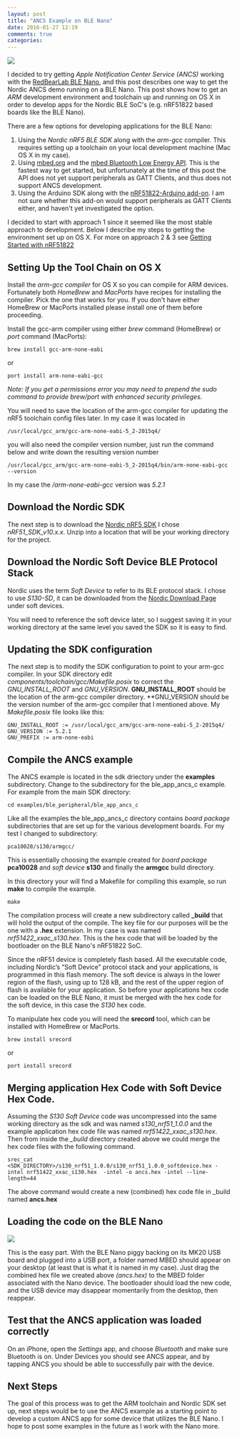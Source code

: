 ```yaml
---
layout: post
title: "ANCS Example on BLE Nano"
date: 2016-01-27 12:19
comments: true
categories:
---
```

<img src="https://s3.amazonaws.com/rwx-blog/nano.png">

I decided to try getting *Apple Notification Center Service (ANCS)* working with the <a href="http://redbearlab.com/blenano/" target="_blank">RedBearLab BLE Nano</a>, and this post describes one way to get the Nordic ANCS demo running on a BLE Nano. This post shows how to get an *ARM* development environment and toolchain up and running on OS X in order to develop apps for the Nordic BLE SoC's (e.g. nRF51822 based boards like the BLE Nano).

There are a few options for developing applications for the BLE Nano:

1. Using the *Nordic nRF5 BLE SDK* along with the  *arm-gcc* compiler. This requires setting up a toolchain on your local development machine (Mac OS X in my case).
2. Using <a href="http://mbed.org" target="_blank">mbed.org</a> and the <a href="https://developer.mbed.org/teams/Bluetooth-Low-Energy/" target="_blank">mbed Bluetooth Low Energy API</a>. This is the fastest way to get started, but unfortunately at the time of this post the API does not yet support peripherals as GATT Clients, and thus does not support ANCS development. 
3. Using the Arduino SDK along with the <a href="https://github.com/RedBearLab/nRF51822-Arduino" target="_blank">nRF51822-Arduino add-on</a>. I am not sure whether this add-on would support peripherals as GATT Clients either, and haven't yet investigated the option.

I decided to start with approach 1 since it seemed like the most stable approach to development. Below I describe my steps to getting the environment set up on OS X. For more on approach 2 & 3 see <a href="http://redbearlab.com/getting-started-nrf51822" target="_blank">Getting Started with nRF51822</a>

## Setting Up the Tool Chain on OS X

Install the *arm-gcc compiler* for OS X so you can compile for ARM devices. Fortunately both *HomeBrew* and *MacPorts* have recipes for installing the compiler. Pick the one that works for you. If you don't have either HomeBrew or MacPorts installed please install one of them before proceeding.

Install the gcc-arm compiler using either *brew* command (HomeBrew) or *port* command (MacPorts):

```
brew install gcc-arm-none-eabi
```

or

```
port install arm-none-eabi-gcc
```

*Note: If you get a permissions error you may need to prepend the sudo command to provide brew/port with enhanced security privileges.*

You will need to save the location of the arm-gcc compiler for updating the nRF5 toolchain config files later. In my case it was located in

```
/usr/local/gcc_arm/gcc-arm-none-eabi-5_2-2015q4/
```

you will also need the compiler version number, just run the command below and write down the resulting version number

```
/usr/local/gcc_arm/gcc-arm-none-eabi-5_2-2015q4/bin/arm-none-eabi-gcc  --version 
```

In my case the */arm-none-eabi-gcc* version was *5.2.1*

## Download the Nordic SDK
The next step is to download the <a href="http://developer.nordicsemi.com/nRF5_SDK/" target="_blank">Nordic nRF5 SDK</a> I chose *nRF51_SDK_v10.x.x*. Unzip into a location that will be your working directory for the project. 

## Download the Nordic Soft Device BLE Protocol Stack
Nordic uses the term *Soft Device* to refer to its BLE protocol stack. I chose to use *S130-SD*, it can be downloaded from the <a href="http://www.nordicsemi.com/eng/Products/Bluetooth-Smart-Bluetooth-low-energy/nRF51822#Downloads" target="_blank">Nordic Download Page</a> under soft devices.

You will need to reference the soft device later, so I suggest saving it in your working directory at the same level you saved the SDK so it is easy to find.



## Updating the SDK configuration
The next step is to modify the SDK configuration to point to your arm-gcc compiler. In your SDK directory edit *components/toolchain/gcc/Makefile.posix* to correct the *GNU_INSTALL_ROOT* and *GNU_VERSION*.  **GNU_INSTALL_ROOT** should be the location of the arm-gcc compiler directory.  **GNU_VERSIO*N* should be the version number of the arm-gcc compiler that I mentioned above. My *Makefile.posix* file looks like this:

```
GNU_INSTALL_ROOT := /usr/local/gcc_arm/gcc-arm-none-eabi-5_2-2015q4/
GNU_VERSION := 5.2.1 
GNU_PREFIX := arm-none-eabi
```

## Compile the ANCS example

The ANCS example is located in the sdk driectory under the **examples** subdirectory. Change to the subdirectory for the ble_app_ancs_c example. For example from the main SDK directory:

```
cd examples/ble_peripheral/ble_app_ancs_c
```

Like all the examples the ble_app_ancs_c directory contains *board package* subdirectories that are set up for the various development boards. For my test I changed to subdirectory:

```
pca10028/s130/armgcc/
```

This is essentially choosing the example created for *board package* **pca10028** and *soft device* **s130** and finally the **armgcc** build directory.

In this directory your will find a Makefile for compiling this example, so run **make** to compile the example.

```
make
```

The compilation process will create a new subdirectory called **_build** that will hold the output of the compile. The key file for our purposes will be the one with a **.hex** extension. In my case is was named *nrf51422_xxac_s130.hex*. This is the hex code that will be loaded by the bootloader on the BLE Nano's nRF51822 SoC. 

Since the nRF51 device is completely flash based. All the executable code, including Nordic’s “Soft Device” protocol stack and your applications, is programmed in this flash memory. The soft device is always in the lower region of the flash, using up to 128 kB, and the rest of the upper region of flash is available for your application. So before your applications hex code can be loaded on the BLE Nano, it must be merged with the hex code for the soft device, in this case the *S130* hex code.

To manipulate hex code you will need the **srecord** tool, which can be installed with HomeBrew or MacPorts. 

```
brew install srecord 
```

or 

```
port install srecord
```

## Merging application Hex Code with Soft Device Hex Code.

Assuming the *S130 Soft Device* code was uncompressed into the same working directory as the sdk and was named *s130_nrf51_1.0.0* and the example application hex code file was named *nrf51422_xxac_s130.hex*. Then from inside the *_build* directory created above we could merge the hex code files with the following command.


```
srec_cat <SDK_DIRECTORY>/s130_nrf51_1.0.0/s130_nrf51_1.0.0_softdevice.hex -intel nrf51422_xxac_s130.hex  -intel -o ancs.hex -intel --line-length=44
```

The above command would create a new (combined) hex code file in _build named **ancs.hex**

## Loading the code on the BLE Nano

<img src="https://s3.amazonaws.com/rwx-blog/nano2.png">

This is the easy part. With the BLE Nano piggy backing on its MK20 USB board and plugged into a USB port, a folder named MBED should appear on your desktop (at least that is what it is named in my case). Just drag the combined hex file we created above *(ancs.hex)* to the MBED folder associated with the Nano device. The bootloader should load the new code, and the USB device may disappear momentarily from the desktop, then reappear.

## Test that the ANCS application was loaded correctly
On an iPhone, open the *Settings* app, and choose *Bluetooth* and make sure Bluetooth is on. Under Devices you should see ANCS appear, and by tapping ANCS you should be able to successfully pair with the device.

## Next Steps
The goal of this process was to get the ARM toolchain and Nordic SDK set up, next steps would be to use the ANCS example as a starting point to develop a custom ANCS app for some device that utilizes the BLE Nano. I hope to post some examples in the future as I work with the Nano more.